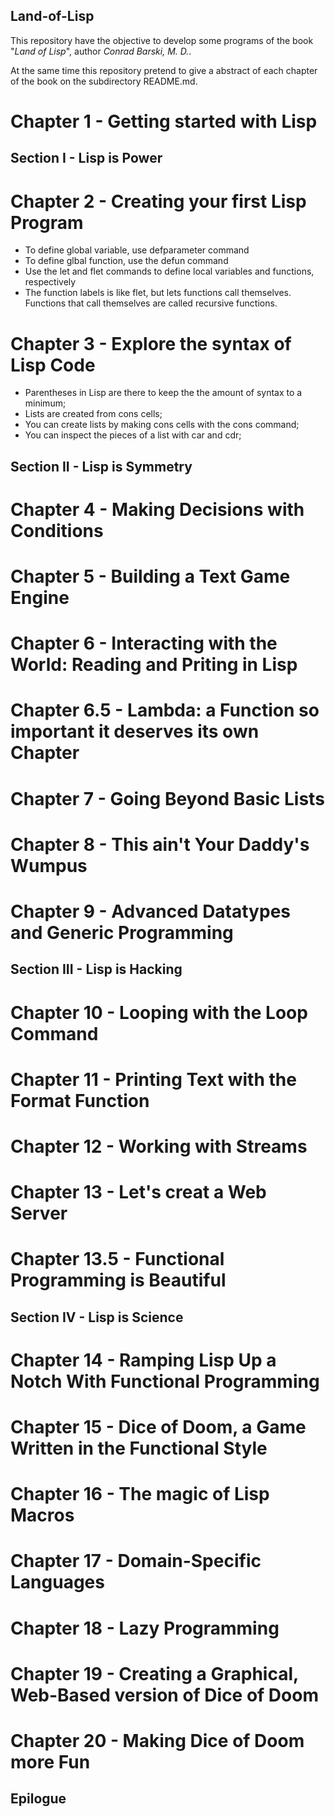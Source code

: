 ## Land-of-Lisp
This repository have the objective to develop some programs of the book "*Land of Lisp*", author _Conrad Barski, M. D._.

At the same time this repository pretend to give a abstract of each chapter of the book on the subdirectory README.md.

# Chapter 1 - Getting started with Lisp

## Section I - Lisp is Power
# Chapter 2 - Creating your first Lisp Program
- To define global variable, use defparameter command
- To define glbal function, use the defun command
- Use the let and flet commands to define local variables and functions, respectively
- The function labels is like flet, but lets functions call themselves. Functions that call themselves are called recursive functions.

# Chapter 3 - Explore the syntax of Lisp Code

- Parentheses in Lisp are there to keep the the amount of syntax to a minimum;
- Lists are created from cons cells;
- You can create lists by making cons cells with the cons command;
- You can inspect the pieces of a list with car and cdr;

## Section II - Lisp is Symmetry
# Chapter 4 - Making Decisions with Conditions
# Chapter 5 - Building a Text Game Engine
# Chapter 6 - Interacting with the World: Reading and Priting in Lisp
# Chapter 6.5 - Lambda: a Function so important it deserves its own Chapter
# Chapter 7 - Going Beyond Basic Lists
# Chapter 8 - This ain't Your Daddy's Wumpus
# Chapter 9 - Advanced Datatypes and Generic Programming

## Section III - Lisp is Hacking
# Chapter 10 - Looping with the Loop Command
# Chapter 11 - Printing Text with the Format Function
# Chapter 12 - Working with Streams
# Chapter 13 - Let's creat a Web Server
# Chapter 13.5 - Functional Programming is Beautiful

## Section IV - Lisp is Science
# Chapter 14 - Ramping Lisp Up a Notch With Functional Programming
# Chapter 15 - Dice of Doom, a Game Written in the Functional Style
# Chapter 16 - The magic of Lisp Macros
# Chapter 17 - Domain-Specific Languages
# Chapter 18 - Lazy Programming
# Chapter 19 - Creating a Graphical, Web-Based version of Dice of Doom
# Chapter 20 - Making Dice of Doom more Fun

## Epilogue